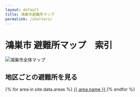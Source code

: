```yaml
---
layout: default
title: 鴻巣市避難所マップ
permalink: /shelters/
---
```


# 鴻巣市 避難所マップ　索引

<img src="/shelters/map/1_zentai.avif" alt="鴻巣市全体マップ" />

## 地区ごとの避難所を見る

<div class="area-buttons">
  {% for area in site.data.areas %}
    <a href="{{ site.baseurl }}/shelters/{{ area.slug }}/" class="area-btn" style="background-color: {{ area.color }};">
      {{ area.name }}
    </a>
  {% endfor %}
</div>
